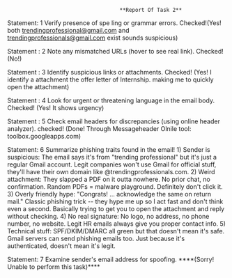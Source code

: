                                         **Report Of Task 2**

Statement: 1 Verify presence of spe ling or grammar errors.
Checked!(Yes! both trendingprofessional@gmail.com and
trendingprofessionals@gmail.com exist sounds suspicious)

Statement : 2 Note any mismatched URLs (hover to see real link).
Checked! (No!)

Statement : 3 Identify suspicious links or attachments. Checked! (Yes! I
identify a attachment the offer letter of Internship. making me to
quickly open the attachment)

Statement : 4 Look for urgent or threatening language in the email body.
Checked! (Yes! It shows urgency)

Statement : 5 Check email headers for discrepancies (using online header
analyzer). checked! (Done! Through Messageheader Olnile tool:
toolbox.googleapps.com)

Statement: 6 Summarize phishing traits found in the email! 1) Sender is
suspicious: The email says it's from "trending professional" but it's
just a regular Gmail account. Legit companies won't use Gmail for
official stuff, they'll have their own domain like
@trendingprofessionals.com. 2) Weird attachment: They slapped a PDF on
it outta nowhere. No prior chat, no confirmation. Random PDFs = malware
playground. Definitely don't click it. 3) Overly friendly hype:
"Congrats! ... acknowledge the same on return mail." Classic phishing
trick -- they hype me up so I act fast and don't think even a second.
Basically trying to get you to open the attachment and reply without
checking. 4) No real signature: No logo, no address, no phone number, no
website. Legit HR emails always give you proper contact info. 5)
Technical stuff: SPF/DKIM/DMARC all green but that doesn't mean it's
safe. Gmail servers can send phishing emails too. Just because it's
authenticated, doesn't mean it's legit.

Statement: 7 Examine sender's email address for spoofing.
\*\*\*\*(Sorry! Unable to perform this task)\*\*\*\*

